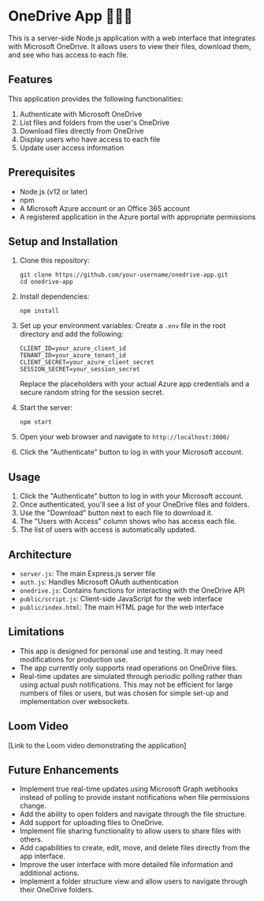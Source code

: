 # OneDrive App 👩🏻‍💻

This is a server-side Node.js application with a web interface that integrates with Microsoft OneDrive. It allows users to view their files, download them, and see who has access to each file.

## Features

This application provides the following functionalities:

1. Authenticate with Microsoft OneDrive
2. List files and folders from the user's OneDrive
3. Download files directly from OneDrive
4. Display users who have access to each file
5. Update user access information

## Prerequisites

- Node.js (v12 or later)
- npm
- A Microsoft Azure account or an Office 365 account
- A registered application in the Azure portal with appropriate permissions

## Setup and Installation

1. Clone this repository:

   ```
   git clone https://github.com/your-username/onedrive-app.git
   cd onedrive-app
   ```

2. Install dependencies:

   ```
   npm install
   ```

3. Set up your environment variables:
   Create a `.env` file in the root directory and add the following:

   ```
   CLIENT_ID=your_azure_client_id
   TENANT_ID=your_azure_tenant_id
   CLIENT_SECRET=your_azure_client_secret
   SESSION_SECRET=your_session_secret
   ```

   Replace the placeholders with your actual Azure app credentials and a secure random string for the session secret.

4. Start the server:

   ```
   npm start
   ```

5. Open your web browser and navigate to `http://localhost:3000/`
6. Click the "Authenticate" button to log in with your Microsoft account.

## Usage

1. Click the "Authenticate" button to log in with your Microsoft account.
2. Once authenticated, you'll see a list of your OneDrive files and folders.
3. Use the "Download" button next to each file to download it.
4. The "Users with Access" column shows who has access each file.
5. The list of users with access is automatically updated.

## Architecture

- `server.js`: The main Express.js server file
- `auth.js`: Handles Microsoft OAuth authentication
- `onedrive.js`: Contains functions for interacting with the OneDrive API
- `public/script.js`: Client-side JavaScript for the web interface
- `public/index.html`: The main HTML page for the web interface

## Limitations

- This app is designed for personal use and testing. It may need modifications for production use.
- The app currently only supports read operations on OneDrive files.
- Real-time updates are simulated through periodic polling rather than using actual push notifications. This may not be efficient for large numbers of files or users, but was chosen for simple set-up and implementation over websockets.

## Loom Video

[Link to the Loom video demonstrating the application]

## Future Enhancements

- Implement true real-time updates using Microsoft Graph webhooks instead of polling to provide instant notifications when file permissions change.
- Add the ability to open folders and navigate through the file structure.
- Add support for uploading files to OneDrive.
- Implement file sharing functionality to allow users to share files with others.
- Add capabilities to create, edit, move, and delete files directly from the app interface.
- Improve the user interface with more detailed file information and additional actions.
- Implement a folder structure view and allow users to navigate through their OneDrive folders.
